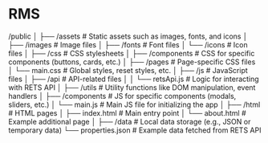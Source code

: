 # RMS

/public
│
├── /assets               # Static assets such as images, fonts, and icons
│   ├── /images           # Image files
│   ├── /fonts            # Font files
│   └── /icons            # Icon files
│
├── /css                  # CSS stylesheets
│   ├── /components       # CSS for specific components (buttons, cards, etc.)
│   ├── /pages            # Page-specific CSS files
│   └── main.css          # Global styles, reset styles, etc.
│
├── /js                   # JavaScript files
│   ├── /api              # API-related files
│   │   └── retsApi.js    # Logic for interacting with RETS API
│   ├── /utils            # Utility functions like DOM manipulation, event handlers
│   ├── /components       # JS for specific components (modals, sliders, etc.)
│   └── main.js           # Main JS file for initializing the app
│
├── /html                 # HTML pages
│   ├── index.html        # Main entry point
│   └── about.html        # Example additional page
│
├── /data                 # Local data storage (e.g., JSON or temporary data)
    └── properties.json   # Example data fetched from RETS API
